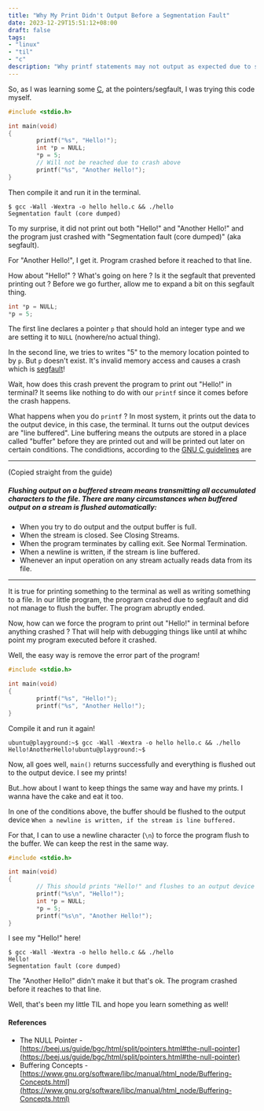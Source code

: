 ```yaml
---
title: "Why My Print Didn't Output Before a Segmentation Fault"
date: 2023-12-29T15:51:12+08:00
draft: false
tags:
- "linux"
- "til"
- "c"
description: "Why printf statements may not output as expected due to stdout being line buffered, and a segmentation fault crash"
---
```


So, as I was learning some [C](https://beej.us/guide/bgc/), at the pointers/segfault, I was trying this code myself.
```c
#include <stdio.h>

int main(void)
{
        printf("%s", "Hello!");
        int *p = NULL;
        *p = 5;
        // Will not be reached due to crash above
        printf("%s", "Another Hello!");
}
```

Then compile it and run it in the terminal.
```
$ gcc -Wall -Wextra -o hello hello.c && ./hello
Segmentation fault (core dumped)
```
To my surprise, it did not print out both "Hello!" and "Another Hello!" and the program just crashed with "Segmentation fault (core dumped)" (aka segfault).

For "Another Hello!", I get it. Program crashed before it reached to that line.

How about "Hello!" ? What's going on here ? Is it the segfault that prevented printing out ?
Before we go further, allow me to expand a bit on this segfault thing.
```c
int *p = NULL;
*p = 5;
```
The first line declares a pointer `p` that should hold an integer type and we are setting it to `NULL` (nowhere/no actual thing).

In the second line, we tries to writes "5" to the memory location pointed to by `p`. But `p` doesn't exist.
It's invalid memory access and causes a crash which is [segfault](https://en.wikipedia.org/wiki/Segmentation_fault)!

Wait, how does this crash prevent the program to print out "Hello!" in terminal? It seems like nothing to do with our `printf` since it comes before the crash happens.

What happens when you do `printf` ? In most system, it prints out the data to the output device, in this case, the terminal.
It turns out the output devices are "line buffered".
Line buffering means the outputs are stored in a place called "buffer" before they are printed out and will be printed out later on certain conditions.
The condidtions, according to the [GNU C guidelines](https://www.gnu.org/software/libc/manual/html_node/Flushing-Buffers.html) are

---
(Copied straight from the guide)
##### Flushing output on a buffered stream means transmitting all accumulated characters to the file. There are many circumstances when buffered output on a stream is flushed automatically:
- When you try to do output and the output buffer is full.
- When the stream is closed. See Closing Streams.
- When the program terminates by calling exit. See Normal Termination.
- When a newline is written, if the stream is line buffered.
- Whenever an input operation on any stream actually reads data from its file.
---
It is true for printing something to the terminal as well as writing something to a file.
In our little program, the program crashed due to segfault and did not manage to flush the buffer. The program abruptly ended.

Now, how can we force the program to print out "Hello!" in terminal before anything crashed ?
That will help with debugging things like until at whihc point my program executed before it crashed.

Well, the easy way is remove the error part of the program!

```c
#include <stdio.h>

int main(void)
{
        printf("%s", "Hello!");
        printf("%s", "Another Hello!");
}
```
Compile it and run it again!
```
ubuntu@playground:~$ gcc -Wall -Wextra -o hello hello.c && ./hello
Hello!AnotherHello!ubuntu@playground:~$
```
Now, all goes well, `main()` returns successfully and everything is flushed out to the output device. I see my prints!

But..how about I want to keep things the same way and have my prints. I wanna have the cake and eat it too.

In one of the conditions above, the buffer should be flushed to the output device `When a newline is written, if the stream is line buffered.`

For that, I can to use a newline character (`\n`) to force the program flush to the buffer. We can keep the rest in the same way.
```c
#include <stdio.h>

int main(void)
{
        // This should prints "Hello!" and flushes to an output device (stdout) due to newline
        printf("%s\n", "Hello!");
        int *p = NULL;
        *p = 5;
        printf("%s\n", "Another Hello!");
}
```

I see my "Hello!" here!
```
$ gcc -Wall -Wextra -o hello hello.c && ./hello
Hello!
Segmentation fault (core dumped)
```
The "Another Hello!" didn't make it but that's ok. The program crashed before it reaches to that line.

Well, that's been my little TIL and hope you learn something as well!

#### References

- The NULL Pointer - [https://beej.us/guide/bgc/html/split/pointers.html#the-null-pointer](https://beej.us/guide/bgc/html/split/pointers.html#the-null-pointer)
- Buffering Concepts - [https://www.gnu.org/software/libc/manual/html_node/Buffering-Concepts.html](https://www.gnu.org/software/libc/manual/html_node/Buffering-Concepts.html)
